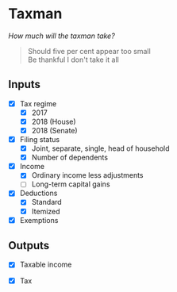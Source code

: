Taxman
===

*How much will the taxman take?*

> Should five per cent appear too small<br>
> Be thankful I don't take it all

Inputs
---

- [x] Tax regime
  - [x] 2017
  - [x] 2018 (House)
  - [x] 2018 (Senate)
- [x] Filing status
  - [x] Joint, separate, single, head of household
  - [x] Number of dependents
- [x] Income
  - [x] Ordinary income less adjustments
  - [ ] Long-term capital gains
- [x] Deductions
  - [x] Standard
  - [x] Itemized
- [x] Exemptions

Outputs
---

- [x] Taxable income
- [x] Tax

